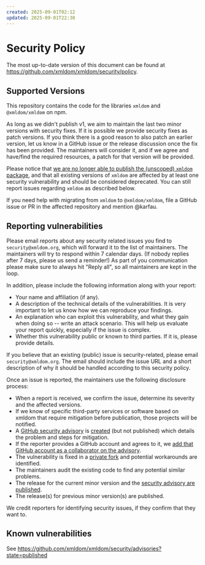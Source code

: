 ```yaml
---
created: 2025-09-01T02:12
updated: 2025-09-01T22:30
---
```

# Security Policy

The most up-to-date version of this document can be found at <https://github.com/xmldom/xmldom/security/policy>.

## Supported Versions

This repository contains the code for the libraries `xmldom` and `@xmldom/xmldom` on npm.

As long as we didn't publish v1, we aim to maintain the last two minor versions with security fixes. If it is possible we provide security fixes as patch versions.
If you think there is a good reason to also patch an earlier version, let us know in a GitHub issue or the release discussion once the fix has been provided. 
The maintainers will consider it, and if we agree and have/find the required resources, a patch for that version will be provided.

Please notice that [we are no longer able to publish the (unscoped) `xmldom` package](https://github.com/xmldom/xmldom/issues/271), 
and that all existing versions of `xmldom` are affected by at least one security vulnerability and should be considered deprecated.
You can still report issues regarding `xmldom` as described below.

If you need help with migrating from `xmldom` to `@xmldom/xmldom`, file a GitHub issue or PR in the affected repository and mention @karfau.

## Reporting vulnerabilities

Please email reports about any security related issues you find to `security@xmldom.org`, which will forward it to the list of maintainers. 
The maintainers will try to respond within 7 calendar days. (If nobody replies after 7 days, please us send a reminder!)
As part of you communication please make sure to always hit "Reply all", so all maintainers are kept in the loop.

In addition, please include the following information along with your report:

- Your name and affiliation (if any).
- A description of the technical details of the vulnerabilities. It is very important to let us know how we can reproduce your findings.
- An explanation who can exploit this vulnerability, and what they gain when doing so -- write an attack scenario. This will help us evaluate your report quickly, especially if the issue is complex.
- Whether this vulnerability public or known to third parties. If it is, please provide details.

If you believe that an existing (public) issue is security-related, please email `security@xmldom.org`. 
The email should include the issue URL and a short description of why it should be handled according to this security policy.

Once an issue is reported, the maintainers use the following disclosure process:

- When a report is received, we confirm the issue, determine its severity and the affected versions.
- If we know of specific third-party services or software based on xmldom that require mitigation before publication, those projects will be notified.
- A [GitHub security advisory](https://docs.github.com/en/code-security/security-advisories/about-github-security-advisories) is [created](https://docs.github.com/en/code-security/security-advisories/creating-a-security-advisory) (but not published) which details the problem and steps for mitigation.
- If the reporter provides a GitHub account and agrees to it, we [add that GitHub account as a collaborator on the advisory](https://docs.github.com/en/code-security/security-advisories/adding-a-collaborator-to-a-security-advisory).
- The vulnerability is fixed in a [private fork](https://docs.github.com/en/code-security/security-advisories/collaborating-in-a-temporary-private-fork-to-resolve-a-security-vulnerability) and potential workarounds are identified.
- The maintainers audit the existing code to find any potential similar problems.
- The release for the current minor version and the [security advisory are published](https://docs.github.com/en/code-security/security-advisories/publishing-a-security-advisory).
- The release(s) for previous minor version(s) are published.

We credit reporters for identifying security issues, if they confirm that they want to.

## Known vulnerabilities

See https://github.com/xmldom/xmldom/security/advisories?state=published
